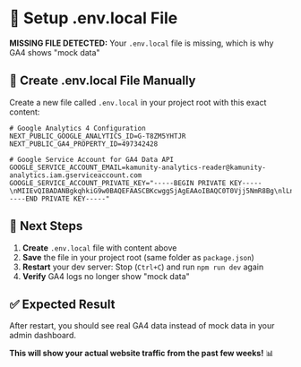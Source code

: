 # 🔧 Setup .env.local File

**MISSING FILE DETECTED:** Your `.env.local` file is missing, which is why GA4 shows "mock data"

## 📝 **Create .env.local File Manually**

Create a new file called `.env.local` in your project root with this exact content:

```env
# Google Analytics 4 Configuration
NEXT_PUBLIC_GOOGLE_ANALYTICS_ID=G-T8ZM5YHTJR
NEXT_PUBLIC_GA4_PROPERTY_ID=497342428

# Google Service Account for GA4 Data API
GOOGLE_SERVICE_ACCOUNT_EMAIL=kamunity-analytics-reader@kamunity-analytics.iam.gserviceaccount.com
GOOGLE_SERVICE_ACCOUNT_PRIVATE_KEY="-----BEGIN PRIVATE KEY-----\nMIIEvQIBADANBgkqhkiG9w0BAQEFAASCBKcwggSjAgEAAoIBAQC0T0Vjj5NmR8Bg\nlLnU5Ku23G/TQ4USMEUHeCibrYEftiTpSonZXI5rHxgwtAiSohxNm2/VloEfay/M\nb8UfxlJx1q/V9HqSiRbJIHfpFbkXL3GbABXWKOhi7sD5KGGCyXM1MatY/rHUVU5y\ncMTEIfqDHIXKnffepYl/6090oSP7XKb1miv265rTT9QdhBG6fyxW+i0PAeQClqQC\nKjKOm7JRuWFjeKuq8KfsspMVitvivFVvlWWNb2WOutGuuQYCrBi/kJO4UUdiQqe3\nqHee4+q+IFrnFjwv0xHiF+sEcFa8ZD8mBcHHTxuhQFr7nSe8UyWAH6kQQtiB7tmL\nun92jXjXAgMBAAECggEADeaYnmLYxcddVPTSWM/iTyAyfNKVRUA0ai2Az/Ox4zx7\nHwMwmnHQxwBoMIUIrilSTkdf+VL3lHECh9vMEjWLcJxRBQkqk/Z+q7XVmMIkeV2e\ngAkjJdYUiGAIv4y168vVFnJEWAGWuxxyhk8cVFScSBRgWi0QiXkwnwyInSC5Me0i\n4TJyPWQoLvcClGHdyCPm21OLLs56LFTn6fDZoMHGSDJDKa0ovF737ovfwHIFcpC7\nxBZ1lyRofX0CjUDjZYxW5JlDLSfL/i8bFHVCmrhuibYcGm1yDhAxY4EmBdJ8vfZE\n4I5N5SVMBfEv4q9t1EVYokitzE4/3MCtHHib1fjbiQKBgQDufJNOBfkIL0oEdYBJ\nZvtnV9i3m/FNPjBGfhXroB5EQ+gj6gemp8Qj2ZFK7u5hiNfCqsUL7FZ+gvPyEhXB\nFi2jmjRE0ADQpgUEK2carjn4k4DVb6cStSSBx8bWL4i23p8hlkem3wxUM8vDKCWB\nxbSPrM/Z9sZcSN8ldBqeFjf0TwKBgQDBjP+zXO0fSfNXJeB1aGFxLiFbY2z1K9wh\nbnS4WLHrgmbyIlosOldKKRQ+vFi9gdXc4TopQvTLfOSjjpSX3tox6aP200nYGEYw\nOWvYUU+q+IFILoVBEJIQiUCc5uqvx1LRD8v3HOUpTlWrQ4Dx9Ih/s8fJX/aJMZx3\nTv5V1SOo+QKBgCsEI1nGcAXO6c3mF86lmaEpUjjEEwE4v2JnqbKHfg4YJY4cz2Z7\nCkDhJHjcofjLwwck4EfnSC6nljLKmkvqoS7KSLVEw3DfETaQUZeZZ3FzwaA99GfG\nbqBOFYpappE9lHxta90ojEO/1/gKjMFclNX5eMA658qLhlxuFcMABPW3AoGAVFBc\nz0Cq1xd61rrcRaj70bb7tvjf7Ql3MmUQmYGht+std0s5psyfW+H7PL0Fl0Ao7rh6\ngqD1THOSkiE5X9Mnj9isoYg3QdiJMtbAwRHit6LbhpslV0ulpWh06iS5lWsqC4Jr\nIrHGrjC+pwWX9U7F64Ngg7u3BNrEw0B5EODxUNkCgYEAoa5PR0l6HSCskVxTUp51\n42v1SZT2nSnFADHPGZwAg1udXjDcG5f2hnuQt2C83IxMlW6qRikD+7W/8gmO+JvR\nm9sPc1wZGOpaXZ6UYkIMK9EvmcLLipUmEUuDLFwOT9f5eCdvg8WDqwtYIm8fuFXS\neshoWKy7ZB/Rmm0Lf50y7d8=\n-----END PRIVATE KEY-----"
```

## 🚀 **Next Steps**

1. **Create** `.env.local` file with content above
2. **Save** the file in your project root (same folder as `package.json`)
3. **Restart** your dev server: Stop (`Ctrl+C`) and run `npm run dev` again
4. **Verify** GA4 logs no longer show "mock data"

## ✅ **Expected Result**

After restart, you should see real GA4 data instead of mock data in your admin dashboard.

**This will show your actual website traffic from the past few weeks!** 📊 